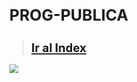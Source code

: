 # PROG-PUBLICA
> ## <a href="https://vgarcia299.github.io/PROG-PUBLICA/documentation/Index"> Ir al Index </a>


<img src="https://i.redd.it/js7xru2n8ts61.jpg" size="0.5" />
